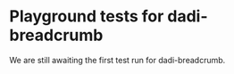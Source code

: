 # Playground tests for dadi-breadcrumb
We are still awaiting the first test run for dadi-breadcrumb.
